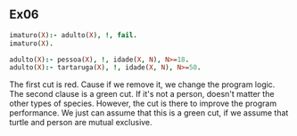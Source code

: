 ## Ex06  

```prolog
imaturo(X):- adulto(X), !, fail.      
imaturo(X).       

adulto(X):- pessoa(X), !, idade(X, N), N>=18.      
adulto(X):- tartaruga(X), !, idade(X, N), N>=50.
``` 

The first cut is red. Cause if we remove it, we change the program logic.  
The second clause is a green cut. If it's not a person, doesn't matter the other types of species. However, the cut is there to improve the program performance.  We just can assume that this is a green cut, if we assume that turtle and person are mutual exclusive.  
